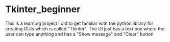# Tkinter_beginner
This is a learning project I did to get familiar with the python library for creating GUIs which is called "Tkinter". The UI just has a text box where the user can type anything and has a "Show message" and "Clear" button 
